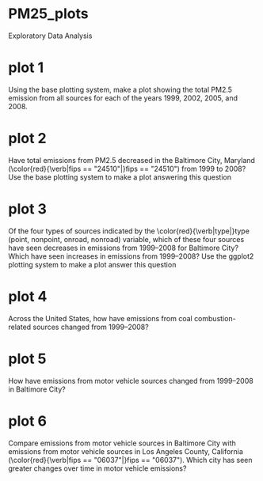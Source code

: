 # PM25_plots
Exploratory Data Analysis

# plot 1
Using the base plotting system, make a plot showing the total PM2.5 emission from all sources for each of the years 1999, 2002, 2005, and 2008.

# plot 2 
Have total emissions from PM2.5 decreased in the Baltimore City, Maryland (\color{red}{\verb|fips == "24510"|}fips == "24510") from 1999 to 2008? Use the base plotting system to make a plot answering this question

# plot 3 
Of the four types of sources indicated by the \color{red}{\verb|type|}type (point, nonpoint, onroad, nonroad) variable, which of these four sources have seen decreases in emissions from 1999–2008 for Baltimore City? Which have seen increases in emissions from 1999–2008? Use the ggplot2 plotting system to make a plot answer this question

# plot 4
Across the United States, how have emissions from coal combustion-related sources changed from 1999–2008?

# plot 5
How have emissions from motor vehicle sources changed from 1999–2008 in Baltimore City?

# plot 6
Compare emissions from motor vehicle sources in Baltimore City with emissions from motor vehicle sources in Los Angeles County, California (\color{red}{\verb|fips == "06037"|}fips == "06037"). Which city has seen greater changes over time in motor vehicle emissions?
